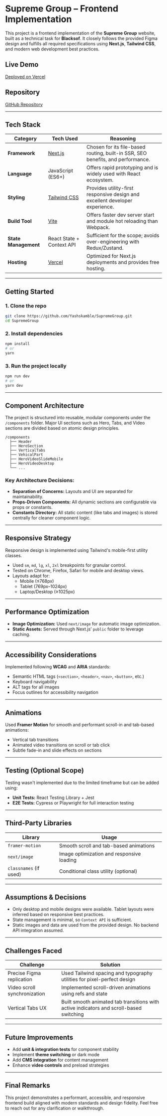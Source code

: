 # Supreme Group – Frontend Implementation

This project is a frontend implementation of the **Supreme Group** website, built as a technical task for **Blacksof**. It closely follows the provided Figma design and fulfills all required specifications using **Next.js**, **Tailwind CSS**, and modern web development best practices.

## Live Demo

[Deployed on Vercel](https://supreme-group-psi.vercel.app/)

## Repository

[GitHub Repository](https://github.com/Yashskamble/SupremeGroup)

---

## Tech Stack

| Category             | Tech Used                               | Reasoning                                                                       |
| -------------------- | --------------------------------------- | ------------------------------------------------------------------------------- |
| **Framework**        | [Next.js](https://nextjs.org)           | Chosen for its file-based routing, built-in SSR, SEO benefits, and performance. |
| **Language**         | JavaScript (ES6+)                       | Offers rapid prototyping and is widely used with React ecosystem.               |
| **Styling**          | [Tailwind CSS](https://tailwindcss.com) | Provides utility-first responsive design and excellent developer experience.    |
| **Build Tool**       | [Vite](https://vitejs.dev)              | Offers faster dev server start and module hot reloading than Webpack.           |
| **State Management** | React State + Context API               | Sufficient for the scope; avoids over-engineering with Redux/Zustand.           |
| **Hosting**          | [Vercel](https://vercel.com)            | Optimized for Next.js deployments and provides free hosting.                    |

---

## Getting Started

### 1. Clone the repo

```bash
git clone https://github.com/Yashskamble/SupremeGroup.git
cd SupremeGroup
```

### 2. Install dependencies

```bash
npm install
# or
yarn
```

### 3. Run the project locally

```bash
npm run dev
# or
yarn dev
```

---

## Component Architecture

The project is structured into reusable, modular components under the `/components` folder. Major UI sections such as Hero, Tabs, and Video sections are divided based on atomic design principles.

```
/components
  ├── Header
  ├── HeroSection
  ├── VerticalTabs
  ├── VehicalPart
  ├── HeroVideoSlideMobile
  ├── HeroVideoDesktop
  └── ...
```

### Key Architecture Decisions:

- **Separation of Concerns:** Layouts and UI are separated for maintainability.
- **Props-Driven Components:** All dynamic sections are configurable via props or constants.
- **Constants Directory:** All static content (like tabs and images) is stored centrally for cleaner component logic.

---

## Responsive Strategy

Responsive design is implemented using Tailwind's mobile-first utility classes.

- Used `sm`, `md`, `lg`, `xl`, `2xl` breakpoints for granular control.
- Tested on Chrome, Firefox, Safari for mobile and desktop views.
- Layouts adapt for:
  - Mobile (≤768px)
  - Tablet (769px–1024px)
  - Laptop/Desktop (≥1025px)

---

## Performance Optimization

- **Image Optimization:** Used `next/image` for automatic image optimization.
- **Static Assets:** Served through Next.js’ `public` folder to leverage caching.

---

## Accessibility Considerations

Implemented following **WCAG** and **ARIA** standards:

- Semantic HTML tags (`<section>`, `<header>`, `<nav>`, `<button>`, etc.)
- Keyboard navigability
- ALT tags for all images
- Focus outlines for accessibility navigation

---

## Animations

Used **Framer Motion** for smooth and performant scroll-in and tab-based animations:

- Vertical tab transitions
- Animated video transitions on scroll or tab click
- Subtle fade-in and slide effects on sections

---

## Testing (Optional Scope)

Testing wasn't implemented due to the limited timeframe but can be added using:

- **Unit Tests:** React Testing Library + Jest
- **E2E Tests:** Cypress or Playwright for full interaction testing

---

## Third-Party Libraries

| Library                | Usage                                     |
| ---------------------- | ----------------------------------------- |
| `framer-motion`        | Smooth scroll and tab-based animations    |
| `next/image`           | Image optimization and responsive loading |
| `classnames` (if used) | Conditional class utility (optional)      |

---

## Assumptions & Decisions

- Only desktop and mobile designs were available. Tablet layouts were inferred based on responsive best practices.
- State management is minimal, so `Context API` is sufficient.
- Static images and data are used from the provided design. No backend API integration assumed.

---

## Challenges Faced

| Challenge                    | Solution                                                                                |
| ---------------------------- | --------------------------------------------------------------------------------------- |
| Precise Figma replication    | Used Tailwind spacing and typography utilities for pixel-perfect design                 |
| Video scroll synchronization | Implemented scroll-driven animations using refs and state                               |
| Vertical Tabs UX             | Built smooth animated tab transitions with active indicators and scroll-based switching |

---

## Future Improvements

- Add **unit & integration tests** for component stability
- Implement **theme switching** or dark mode
- Add **CMS integration** for content management
- Enhance **video controls** and preload strategies

---

## Final Remarks

This project demonstrates a performant, accessible, and responsive frontend build aligned with modern standards and design fidelity. Feel free to reach out for any clarification or walkthrough.
